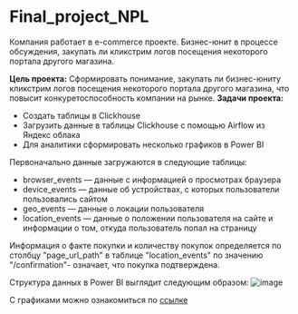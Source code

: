 # Final_project_NPL
Компания работает  в e-commerce проекте. Бизнес-юнит в процессе обсуждения, закупать ли кликстрим логов посещения некоторого портала другого магазина.

**Цель проекта:** Сформировать понимание, закупать ли бизнес-юниту кликстрим логов посещения некоторого портала другого магазина, что повысит конкуретоспособность компании на рынке.
**Задачи проекта:**
- Создать таблицы в Clickhouse
- Загрузить данные в таблицы Clickhouse с помощью Airflow из Яндекс облака
- Для аналитики сформировать несколько графиков в Power BI

Первоначально данные загружаются в следующие таблицы:
* browser_events — данные с информацией о просмотрах браузера
* device_events — данные об устройствах, с которых пользователи пользовались сайтом
* geo_events — данные о локации пользователя
* location_events —  данные о положении пользователя на сайте и информации о том, откуда пользователь попал на страницу

Информация о факте покупки и количеству покупок определяется по столбцу "page_url_path" в таблице "location_events" по значению "/confirmation"- означает, что покупка подтверждена.

Структура данных в Power BI выглядит следующим образом: ![image](https://github.com/VarvaraNow/Final_project_NPL/assets/116558491/b9d66101-bac2-4fb0-ba9f-7e3782bd0156)



С графиками можно ознакомиться по [ссылке](https://app.powerbi.com/view?r=eyJrIjoiYmY1ZTZhYmItOWE3Yi00Y2Y3LWE0MjAtODE2OGNjMDUyYzY3IiwidCI6IjEzN2E2YTYzLWU3OWUtNDkzMS1hZjBjLWVlYTIzMmM0MWFmNyIsImMiOjl9)
